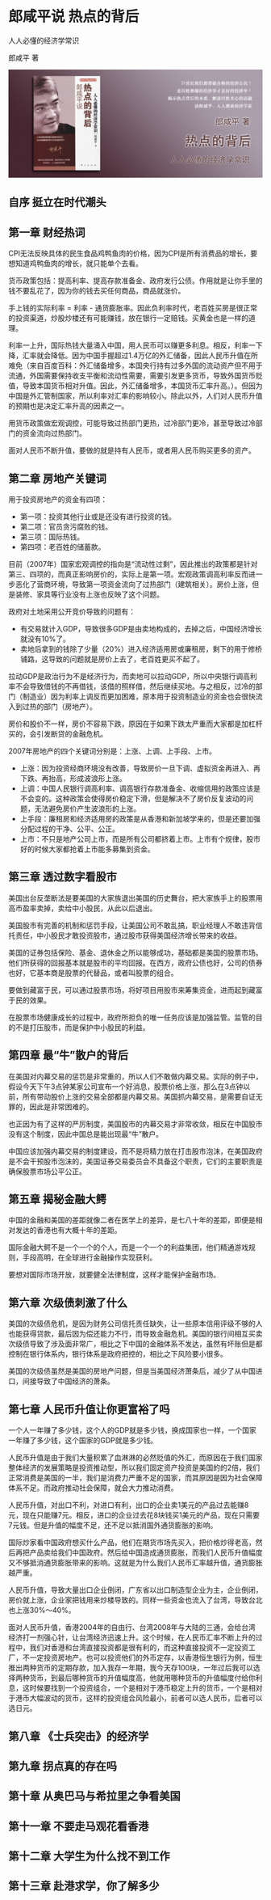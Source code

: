 郎咸平说 热点的背后
========================================

人人必懂的经济学常识

郎咸平 著

![](contents/wx-cover.png)


自序 挺立在时代潮头
----------------------------------------

第一章 财经热词
----------------------------------------

CPI无法反映具体的民生食品鸡鸭鱼肉的价格，因为CPI是所有消费品的增长，要想知道鸡鸭鱼肉的增长，就只能单个去看。

货币政策包括：提高利率、提高存款准备金、政府发行公债。作用就是让你手里的钱不要乱花了，因为你的钱去买任何商品，商品就涨价。

手上钱的实际利率 = 利率 - 通货膨胀率。因此负利率时代，老百姓买房是很正常的投资渠道，炒股炒楼还有可能赚钱，放在银行一定赔钱。买黄金也是一样的道理。

利率一上升，国际热钱大量涌入中国，用人民币可以赚更多利息。相反，利率一下降，汇率就会降低。因为中国手握超过1.4万亿的外汇储备，因此人民币升值在所难免（来自百度百科：外汇储备增多，本国央行持有过多外国的流动资产但不用于流通，外国需要保持收支平衡和流动性需要，需要引发更多货币，导致外国货币贬值，导致本国货币相对升值。因此，外汇储备增多，本国货币汇率升高。）。但因为中国是外汇管制国家，所以利率对汇率的影响较小。除此以外，人们对人民币升值的预期也是决定汇率升高的因素之一。

用货币政策做宏观调控，可能导致过热部门更热，过冷部门更冷，甚至导致过冷部门的资金流向过热部门。

面对人民币不断升值，要做的就是持有人民币，或者用人民币购买更多的资产。

第二章 房地产关键词
----------------------------------------

用于投资房地产的资金有四项：

- 第一项：投资其他行业或是还没有进行投资的钱。
- 第二项：官员贪污腐败的钱。
- 第三项：国际热钱。
- 第四项：老百姓的储蓄款。

目前（2007年）国家宏观调控的指向是“流动性过剩”，因此推出的政策都是针对第三、四项的，而真正影响房价的，实际上是第一项。宏观政策调高利率反而进一步恶化了营商环境，导致第一项资金流向了过热部门（建筑相关）。房价上涨，但是装修、家具等行业没有上涨也反映了这个问题。

政府对土地采用公开竞价导致的问题有：

- 有交易就计入GDP，导致很多GDP是由卖地构成的，去掉之后，中国经济增长就没有10%了。
- 卖地后拿到的钱除了少量（20%）进入经济适用房或廉租房，剩下的用于修桥铺路，这导致的问题就是房价上去了，老百姓更买不起了。

拉动GDP是政治行为不是经济行为，而卖地可以拉动GDP，所以中央银行调高利率不会导致借钱的不再借钱，该借的照样借，然后继续买地。与之相反，过冷的部门（制造业）因为利率上调反而更加困难，原本用于投资制造业的资金也会很快流入到过热的部门（房地产）。

房价和股价不一样，房价不容易下跌，原因在于如果下跌太严重而大家都是加杠杆买的，会引发断贷的金融危机。

2007年房地产的四个关键词分别是：上涨、上调、上手段、上市。

- 上涨：因为投资经商环境没有改善，导致房价一旦下调、虚拟资金再进入、再下跌、再抬高，形成波浪形上涨。
- 上调：中国人民银行调高利率、调高银行存款准备金、收缩信用的政策应该是不会变的。这种政策会使得房价稳定下滑，但是解决不了房价反复波动的问题，无法避免房价产生波浪形的上涨。
- 上手段：廉租房和经济适用房的政策是从香港和新加坡学来的，但是还要加强分配过程的干净、公平、公正。
- 上市：不只是地产公司上市，而是所有公司都挤着上市。上市有个规律，股市好的时候大家都抢着上市能多募集到资金。

第三章 透过数字看股市
----------------------------------------

美国出台反垄断法是要美国的大家族退出美国的历史舞台，把大家族手上的股票用高市盈率卖掉，卖给中小股民，从此以后退出。

美国股市有完善的机制和惩罚手段，让美国公司不敢乱搞，职业经理人不敢违背信托责任，中小股民才敢投资股市，通过股市获得美国经济增长带来的收益。

美国的证券包括保险、基金、退休金之所以能够成功，基础都是美国的股票市场。他们所获得的回报基本就是股市的平均回报。在西方，政府公债也好，公司的债券也好，它基本商是股票的代替品，或者叫股票的组合。

要做到藏富于民，可以通过股票市场，将好项目用股市来筹集资金，进而起到藏富于民的效果。

在股票市场健康成长的过程中，政府所担负的唯一任务应该是加强监管。监管的目的不是打压股市，而是保护中小股民的利益。

第四章 最“牛”散户的背后
----------------------------------------

在美国对内幕交易的惩罚是非常重的，所以人们不敢做内幕交易。实际的例子中，假设今天下午3点钟某家公司宣布一个好消息，股票价格上涨，那么在3点钟以前，所有带动股价上涨的交易全部都是内幕交易。美国抓内幕交易，是需要自证无罪的，因此是非常困难的。

也正因为有了这样的严厉制度，美国股市的内幕交易才非常收敛，相反在中国股市没有这个制度，因此中国总是能出现最“牛”散户。

中国应该加强内幕交易的制度建设，而不是将精力放在打击股市泡沫，在美国政府是不会干预股市泡沫的，美国证券交易委员会不具备这个职责，它们的主要职责是确保股票市场公平公正。

第五章 揭秘金融大鳄
----------------------------------------

中国的金融和美国的差距就像二者在医学上的差异，是七八十年的差距，即便是相对发达的香港也有大概十年的差距。

国际金融大鳄不是一个一个的个人，而是一个一个的利益集团，他们精通游戏规则，手段高明，在全球进行金融操作实现获利。

要想对国际市场开放，就要健全法律制度，这样才能保护金融市场。

第六章 次级债刺激了什么
----------------------------------------

美国的次级债危机，是因为财务公司信托责任缺失，让一些原本信用评级不够的人也能获得贷款，最后因为偿还能力不行，而导致金融危机。美国的银行间相互买卖次级债导致了涉及面非常广，相比之下中国的金融体系不发达，虽然有坏账但是都控制在银行体系内，银行体系是政府把控的，相比之下风险要小很多。

美国的次级债虽然是美国的房地产问题，但是当美国经济萧条后，减少了从中国进口，间接导致了中国经济的萧条。

第七章 人民币升值让你更富裕了吗
----------------------------------------

一个人一年赚了多少钱，这个人的GDP就是多少钱，换成国家也一样，一个国家一年赚了多少钱，这个国家的GDP就是多少钱。

人民币升值是由于我们大量积累了血淋淋的必然贬值的外汇，而原因在于我们国家整体经济的发展策略是投资推动型，所以我们固定资产投资是美国的的2倍，我们正常消费是美国的一半，我们是消费力严重不足的国家，而其原因是因为社会保障体系不足。而政府推动社会保障，就会大力推动消费。

人民币升值，对出口不利，对进口有利，出口的企业卖1美元的产品过去能赚8元，现在只能赚7元。相反，进口的企业过去花8块钱买1美元的产品，现在只需要7元钱。但是升值的幅度不足，还不足以抵消国外通货膨胀的影响。

国际炒家看中国政府想买什么产品，他们在期货市场先买入，把价格炒得老高，然后再把产品卖给我们中国政府。然后给中国造成通货膨胀，而我们人民币升值幅度又不够抵消通货膨胀带来的影响。这就是为什么我们人民币汇率越升值，通货膨胀越严重。

人民币升值，导致大量出口企业倒闭，广东省以出口制造型企业为主，企业倒闭，房价就上涨，企业家把钱用来炒楼导致的。同样一些资金也流入了台湾，导致台北也上涨30%～40%。

面对人民币升值，香港2004年的自由行、台湾2008年与大陆的三通，会给台湾经济打一剂强心针，让台湾经济迅速上升。这个时候，在人民币汇率不断上升的过程中，我们对香港和台湾直接投资都是很有利的，而这种直接投资不一定投资工厂，不一定投资房地产。也可以投资他们的外币定存，以香港恒生银行为例，恒生推出两种货币的定期存款，加入我存一年期，我今天存100块，一年过后我可以选择两种货币，到最后哪种货币的升值幅度高，他就用哪种货币的升值幅度付给你利息，这时候要找到一个投资组合，一个是相对于港币稳定上升的货币，一个是相对于港币大幅波动的货币，这样的投资组合风险最小，前者可以选人民币，后者可以选日元。

第八章 《士兵突击》的经济学
----------------------------------------

第九章 拐点真的存在吗
----------------------------------------

第十章 从奥巴马与希拉里之争看美国
----------------------------------------

第十一章 不要走马观花看香港
----------------------------------------

第十二章 大学生为什么找不到工作
----------------------------------------

第十三章 赴港求学，你了解多少
----------------------------------------